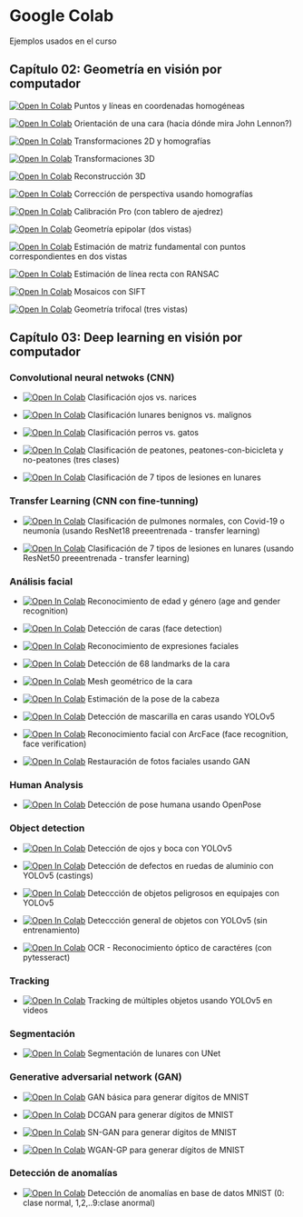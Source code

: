 # Google Colab

Ejemplos usados en el curso

## Capítulo 02: Geometría en visión por computador

[![Open In Colab](https://colab.research.google.com/assets/colab-badge.svg)](https://colab.research.google.com/drive/1HWjHTdYNhcXB-VkCgmY1avmyW1jFEiHX?usp=sharing) Puntos y líneas en coordenadas homogéneas 

[![Open In Colab](https://colab.research.google.com/assets/colab-badge.svg)](https://colab.research.google.com/drive/18N9YFx7AWlky-T34K4hPAGZtPEffV1bZ?usp=sharing) Orientación de una cara (hacia dónde mira John Lennon?)

[![Open In Colab](https://colab.research.google.com/assets/colab-badge.svg)](https://colab.research.google.com/drive/1Epfohj39WdWHv3A3RJXc5VrAcHrrORLJ?usp=sharing) Transformaciones 2D y homografías

[![Open In Colab](https://colab.research.google.com/assets/colab-badge.svg)](https://colab.research.google.com/drive/1UZuvd88BvUt3IBIKHDZAi7ticI50TCWN?usp=sharing) Transformaciones 3D

[![Open In Colab](https://colab.research.google.com/assets/colab-badge.svg)](https://colab.research.google.com/drive/1yZZA3IZ2NB9bK8QMKL4_xQZkBNTNCUEz?usp=sharing) Reconstrucción 3D

[![Open In Colab](https://colab.research.google.com/assets/colab-badge.svg)](https://colab.research.google.com/drive/1Q4Gmt252JSXH9MZmcuVcHde3gLbZPM6H?usp=sharing) Corrección de perspectiva usando homografías

[![Open In Colab](https://colab.research.google.com/assets/colab-badge.svg)](https://colab.research.google.com/drive/1ivk9z7DW-jewT8mHfEzQgVAMKFc7KTKE?usp=sharing) Calibración Pro (con tablero de ajedrez)

[![Open In Colab](https://colab.research.google.com/assets/colab-badge.svg)](https://colab.research.google.com/drive/1HQ0bwuRQhAEGTRJjJGZEwOHgM-VoKozX?usp=sharing) Geometría epipolar (dos vistas)

[![Open In Colab](https://colab.research.google.com/assets/colab-badge.svg)](https://colab.research.google.com/drive/1xqpBevsjl0mcFNXhdNduXNPVN92xipna?usp=sharing) Estimación de matriz fundamental con puntos correspondientes en dos vistas

[![Open In Colab](https://colab.research.google.com/assets/colab-badge.svg)](https://colab.research.google.com/drive/12nyxDvok_gxEiLb8GzyxAEzrCyxnyBjC?usp=sharing) Estimación de línea recta con RANSAC

[![Open In Colab](https://colab.research.google.com/assets/colab-badge.svg)](https://colab.research.google.com/drive/1Cy7_5qNvokRAbzNn5RV23PnW8MXO18KQ?usp=sharing) Mosaicos con SIFT

[![Open In Colab](https://colab.research.google.com/assets/colab-badge.svg)](https://colab.research.google.com/drive/1eP_ru4yKl9yqI9t1BUwl5Rj5suWEc2Br?usp=sharing) Geometría trifocal (tres vistas)


## Capítulo 03: Deep learning en visión por computador

### Convolutional neural netwoks (CNN)
* [![Open In Colab](https://colab.research.google.com/assets/colab-badge.svg)](https://colab.research.google.com/drive/11W9Ha2CKe3-TEbG1vNdm6SZAjkMQEOoJ?usp=sharing) Clasificación ojos vs. narices

* [![Open In Colab](https://colab.research.google.com/assets/colab-badge.svg)](https://colab.research.google.com/drive/1XcP5xAIbpZbxVzQM0GVoTarGTHNFdsmJ?usp=sharing) Clasificación lunares benignos vs. malignos

* [![Open In Colab](https://colab.research.google.com/assets/colab-badge.svg)](https://colab.research.google.com/drive/1f6SRAxfAF6S8tPaU5DofWMEpx6oJ9EDj?usp=sharing) Clasificación perros vs. gatos

* [![Open In Colab](https://colab.research.google.com/assets/colab-badge.svg)](https://colab.research.google.com/drive/16Jd3ZDEuQlt5OFea4xQQkaihtG6v1YDQ?usp=sharing) Clasificación de peatones, peatones-con-bicicleta y no-peatones (tres clases)

* [![Open In Colab](https://colab.research.google.com/assets/colab-badge.svg)](https://colab.research.google.com/drive/1i80Vw4TfimaEG8FYfWw8joaI0c9lm0m-?usp=sharing) Clasificación de 7 tipos de lesiones en lunares


### Transfer Learning (CNN con fine-tunning)

* [![Open In Colab](https://colab.research.google.com/assets/colab-badge.svg)](https://colab.research.google.com/drive/1htGu8nFopaxCKsnObxh7Wj3AJZRsLN0M?usp=sharing) Clasificación de pulmones normales, con Covid-19 o neumonía (usando ResNet18 preeentrenada - transfer learning)

* [![Open In Colab](https://colab.research.google.com/assets/colab-badge.svg)](https://colab.research.google.com/drive/1sNf15_6aKjAsQBNdvlVoHO6uOU8R8UY8?usp=sharing) Clasificación de 7 tipos de lesiones en lunares (usando ResNet50 preeentrenada - transfer learning)


### Análisis facial
* [![Open In Colab](https://colab.research.google.com/assets/colab-badge.svg)](https://colab.research.google.com/drive/1-kgtjGqLWM8773T9dF9nTqua27twNOLP?usp=sharing) Reconocimiento de edad y género (age and gender recognition)

* [![Open In Colab](https://colab.research.google.com/assets/colab-badge.svg)](https://colab.research.google.com/drive/1gM8JHeEkGudpAmGjiJARB-3-Sgo_EwW2?usp=sharing) Detección de caras (face detection) 

* [![Open In Colab](https://colab.research.google.com/assets/colab-badge.svg)](https://colab.research.google.com/drive/13BW4jUgkqZ8whbiUcM-wDdf1eULQAgCP?usp=sharing) Reconocimiento de expresiones faciales

* [![Open In Colab](https://colab.research.google.com/assets/colab-badge.svg)](https://colab.research.google.com/drive/1eWYjdlSWjk42SZs-AFrUGAMKjQWyryd9?usp=sharing) Detección de 68 landmarks de la cara 

* [![Open In Colab](https://colab.research.google.com/assets/colab-badge.svg)](https://colab.research.google.com/drive/1vfc71PbQvomZ0d95oTBHNqs5HfNArS7L?usp=sharing) Mesh geométrico de la cara 

* [![Open In Colab](https://colab.research.google.com/assets/colab-badge.svg)](https://colab.research.google.com/drive/1vfc71PbQvomZ0d95oTBHNqs5HfNArS7L?usp=sharing) Estimación de la pose de la cabeza

* [![Open In Colab](https://colab.research.google.com/assets/colab-badge.svg)](https://colab.research.google.com/drive/1Fe7gj1KmpHz5GjnVA5Eo02TaXZ7uts3O?usp=sharing) Detección de mascarilla en caras usando YOLOv5

* [![Open In Colab](https://colab.research.google.com/assets/colab-badge.svg)](https://colab.research.google.com/drive/1vfc71PbQvomZ0d95oTBHNqs5HfNArS7L?usp=sharing) Reconocimiento facial con ArcFace (face recognition, face verification) 

* [![Open In Colab](https://colab.research.google.com/assets/colab-badge.svg)](https://colab.research.google.com/drive/1WrG0uO31Z9pmsuhrP0UEMX9fRe_gSGWt?usp=sharing) Restauración de fotos faciales usando GAN 


### Human Analysis
* [![Open In Colab](https://colab.research.google.com/assets/colab-badge.svg)](https://colab.research.google.com/drive/1qjgjQ9HLoIrgsAQHmazAXf4YsvB1Bx6D?usp=sharing) Detección de pose humana usando OpenPose 


### Object detection
* [![Open In Colab](https://colab.research.google.com/assets/colab-badge.svg)](https://colab.research.google.com/drive/1XgViuzkAge2QbUwfjcbUAnANb4xPXbdL?usp=sharing) Detección de ojos y boca con YOLOv5

* [![Open In Colab](https://colab.research.google.com/assets/colab-badge.svg)](https://colab.research.google.com/drive/1YClT3SsWXL2BypXgEP8T4T-zqeWjnTI_?usp=sharing) Detección de defectos en ruedas de aluminio con YOLOv5 (castings)

* [![Open In Colab](https://colab.research.google.com/assets/colab-badge.svg)](https://colab.research.google.com/drive/1OPi-4ogz7ySpgLLoGQyCrpNPB7wUcOYZ?usp=sharing) Deteccción de objetos peligrosos en equipajes con YOLOv5

* [![Open In Colab](https://colab.research.google.com/assets/colab-badge.svg)](https://colab.research.google.com/drive/1DoGA4RHoEE3OtlyoA-pJx-TiHY1gd5mP?usp=sharing) Deteccción general de objetos con YOLOv5 (sin entrenamiento)

* [![Open In Colab](https://colab.research.google.com/assets/colab-badge.svg)](https://colab.research.google.com/drive/1jihgbPicjh9VPuQfkdBminSNT3JJWdG3?usp=sharing) OCR - Reconocimiento óptico de caractéres (con pytesseract)





### Tracking
* [![Open In Colab](https://colab.research.google.com/assets/colab-badge.svg)](https://colab.research.google.com/drive/1AfB_f8abUoRJmMx-FpVMdTBnXtV9FXGn?usp=sharing) Tracking de múltiples objetos usando YOLOv5 en videos


### Segmentación
* [![Open In Colab](https://colab.research.google.com/assets/colab-badge.svg)](https://colab.research.google.com/drive/1_aXBWHWTSbkpQgwrYJsubrkRlqeKQGWa?usp=sharing) Segmentación de lunares con UNet


### Generative adversarial network (GAN)
* [![Open In Colab](https://colab.research.google.com/assets/colab-badge.svg)](https://colab.research.google.com/drive/1mofzVUHRGJS6ocZy3k5EH_z0QHkAKXOe?usp=sharing) GAN básica para generar dígitos de MNIST


* [![Open In Colab](https://colab.research.google.com/assets/colab-badge.svg)](https://colab.research.google.com/drive/1VtM1MZSrTawdeUon-dijO0X8z6Cgs_b5?usp=sharing) DCGAN para generar dígitos de MNIST

* [![Open In Colab](https://colab.research.google.com/assets/colab-badge.svg)](https://colab.research.google.com/drive/1tM0cMxPcVd0kwaF95tOqGqDZI-S4xZ2a?usp=sharing) SN-GAN para generar dígitos de MNIST

* [![Open In Colab](https://colab.research.google.com/assets/colab-badge.svg)](https://colab.research.google.com/drive/1sxt4-I5DziPJ3pc7YaSNJUxABQ6WGyjq?usp=sharing) WGAN-GP para generar dígitos de MNIST




### Detección de anomalías
* [![Open In Colab](https://colab.research.google.com/assets/colab-badge.svg)](https://colab.research.google.com/drive/1b5qUxqcy7q-_5fLS8S8jWUaO9oTqfDfv?usp=sharing) Detección de anomalías en base de datos MNIST (0: clase normal, 1,2,..9:clase anormal) 

